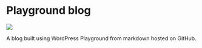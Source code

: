 # Playground blog

[![](https://img.shields.io/badge/playground-view%20blog-blue?logo=wordpress)](https://playground.wordpress.net/?blueprint-url=https://raw.githubusercontent.com/wordpress-juanmaguitar/playground-blog/main/blueprint.json)

A blog built using WordPress Playground from markdown hosted on GitHub.
